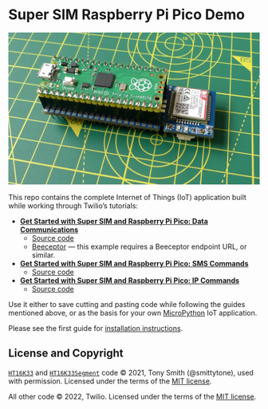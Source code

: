 # Super SIM Raspberry Pi Pico Demo

![Raspberry Pi Pico, Waveshare Pico SIM7080G modem, and Super SIM](images/p1020118.jpg)

This repo contains the complete Internet of Things (IoT) application built while working through Twilio’s tutorials:

* [**Get Started with Super SIM and Raspberry Pi Pico: Data Communications**](https://www.twilio.com/docs/iot/supersim/get-started-with-super-sim-raspberry-pi-pico-data-comms)
    * [Source code](/data-comms/main_data_comms.py)
    * [Beeceptor](https://beeceptor.com/) &mdash; this example requires a Beeceptor endpoint URL, or similar.
* [**Get Started with Super SIM and Raspberry Pi Pico: SMS Commands**](https://www.twilio.com/docs/iot/supersim/get-started-with-super-sim-and-the-raspberry-pi-pico)
    * [Source code](/sms-commands/main_sms_commands.py)
* [**Get Started with Super SIM and Raspberry Pi Pico: IP Commands**](https://www.twilio.com/docs/iot/supersim/get-started-with-super-sim-and-the-raspberry-pi-pico-ip-commands)
    * [Source code](/ip-commands/main_ip_commands.py)

Use it either to save cutting and pasting code while following the guides mentioned above, or as the basis for your own [MicroPython](https://micropython.org) IoT application.

Please see the first guide for [installation instructions](https://www.twilio.com/docs/iot/supersim/get-started-with-super-sim-and-the-raspberry-pi-pico).

## License and Copyright

[`HT16K33`](https://github.com/smittytone/HT16K33-Python) and [`HT16K33Segment`](https://github.com/smittytone/HT16K33-Python) code © 2021, Tony Smith (@smittytone), used with permission. Licensed under the terms of the [MIT license](https://github.com/smittytone/HT16K33-Python/blob/main/LICENSE).

All other code © 2022, Twilio. Licensed under the terms of the [MIT license](LICENSE.md).
